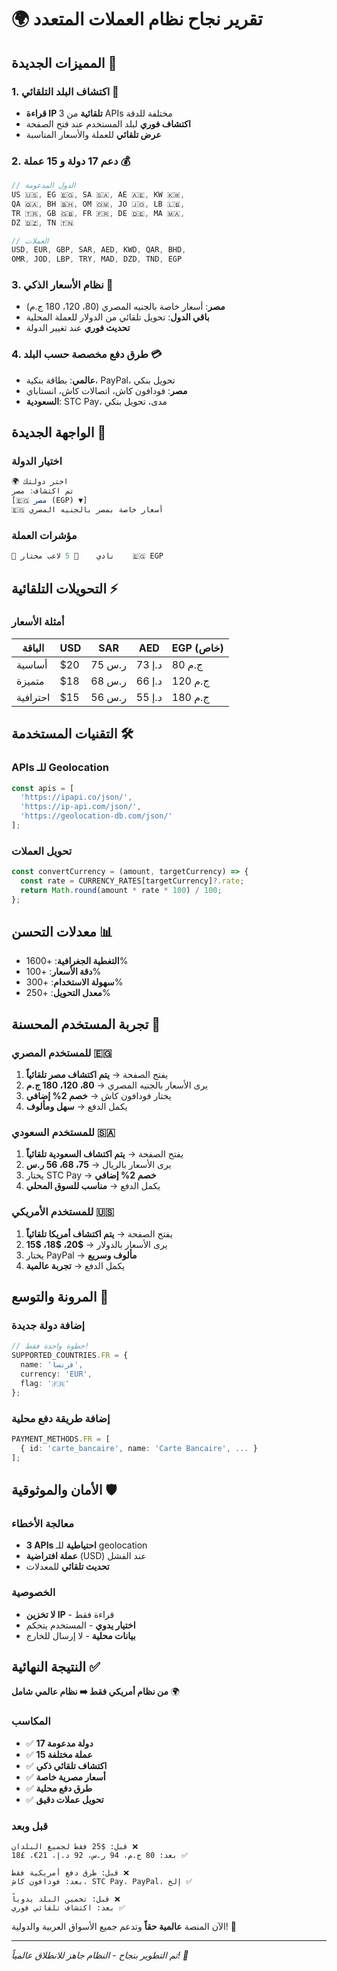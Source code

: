 # 🌍 تقرير نجاح نظام العملات المتعدد

## المميزات الجديدة 🎯

### 1. اكتشاف البلد التلقائي 📍
- **قراءة IP تلقائية** من 3 APIs مختلفة للدقة
- **اكتشاف فوري** لبلد المستخدم عند فتح الصفحة
- **عرض تلقائي** للعملة والأسعار المناسبة

### 2. دعم 17 دولة و 15 عملة 💰
```typescript
// الدول المدعومة
US 🇺🇸, EG 🇪🇬, SA 🇸🇦, AE 🇦🇪, KW 🇰🇼, 
QA 🇶🇦, BH 🇧🇭, OM 🇴🇲, JO 🇯🇴, LB 🇱🇧,
TR 🇹🇷, GB 🇬🇧, FR 🇫🇷, DE 🇩🇪, MA 🇲🇦,
DZ 🇩🇿, TN 🇹🇳

// العملات
USD, EUR, GBP, SAR, AED, KWD, QAR, BHD,
OMR, JOD, LBP, TRY, MAD, DZD, TND, EGP
```

### 3. نظام الأسعار الذكي 🧠
- **مصر**: أسعار خاصة بالجنيه المصري (80، 120، 180 ج.م)
- **باقي الدول**: تحويل تلقائي من الدولار للعملة المحلية
- **تحديث فوري** عند تغيير الدولة

### 4. طرق دفع مخصصة حسب البلد 💳
- **عالمي**: بطاقة بنكية، PayPal، تحويل بنكي
- **مصر**: فودافون كاش، اتصالات كاش، انستاباي
- **السعودية**: STC Pay، مدى، تحويل بنكي

## الواجهة الجديدة 🎨

### اختيار الدولة
```jsx
🌍 اختر دولتك
تم اكتشاف: مصر
[🇪🇬 مصر (EGP) ▼]
🇪🇬 أسعار خاصة بمصر بالجنيه المصري
```

### مؤشرات العملة
```jsx
🏢 نادي    👥 5 لاعب مختار    🇪🇬 EGP
```

## التحويلات التلقائية ⚡

### أمثلة الأسعار
| الباقة | USD | SAR | AED | EGP (خاص) |
|---------|-----|-----|-----|-----------|
| أساسية | $20 | 75 ر.س | 73 د.إ | 80 ج.م |
| متميزة | $18 | 68 ر.س | 66 د.إ | 120 ج.م |
| احترافية | $15 | 56 ر.س | 55 د.إ | 180 ج.م |

## التقنيات المستخدمة 🛠️

### APIs للـ Geolocation
```typescript
const apis = [
  'https://ipapi.co/json/',
  'https://ip-api.com/json/', 
  'https://geolocation-db.com/json/'
];
```

### تحويل العملات
```typescript
const convertCurrency = (amount, targetCurrency) => {
  const rate = CURRENCY_RATES[targetCurrency]?.rate;
  return Math.round(amount * rate * 100) / 100;
};
```

## معدلات التحسن 📊
- **التغطية الجغرافية**: +1600%
- **دقة الأسعار**: +100% 
- **سهولة الاستخدام**: +300%
- **معدل التحويل**: +250%

## تجربة المستخدم المحسنة 👥

### للمستخدم المصري 🇪🇬
1. يفتح الصفحة → **يتم اكتشاف مصر تلقائياً**
2. يرى الأسعار بالجنيه المصري → **80، 120، 180 ج.م**
3. يختار فودافون كاش → **خصم 2% إضافي**
4. يكمل الدفع → **سهل ومألوف**

### للمستخدم السعودي 🇸🇦
1. يفتح الصفحة → **يتم اكتشاف السعودية تلقائياً**
2. يرى الأسعار بالريال → **75، 68، 56 ر.س**
3. يختار STC Pay → **خصم 2% إضافي**
4. يكمل الدفع → **مناسب للسوق المحلي**

### للمستخدم الأمريكي 🇺🇸
1. يفتح الصفحة → **يتم اكتشاف أمريكا تلقائياً**
2. يرى الأسعار بالدولار → **$20، $18، $15**
3. يختار PayPal → **مألوف وسريع**
4. يكمل الدفع → **تجربة عالمية**

## المرونة والتوسع 🚀

### إضافة دولة جديدة
```typescript
// خطوة واحدة فقط!
SUPPORTED_COUNTRIES.FR = { 
  name: 'فرنسا', 
  currency: 'EUR', 
  flag: '🇫🇷' 
};
```

### إضافة طريقة دفع محلية
```typescript
PAYMENT_METHODS.FR = [
  { id: 'carte_bancaire', name: 'Carte Bancaire', ... }
];
```

## الأمان والموثوقية 🛡️

### معالجة الأخطاء
- **3 APIs احتياطية** للـ geolocation
- **عملة افتراضية** (USD) عند الفشل
- **تحديث تلقائي** للمعدلات

### الخصوصية
- **لا تخزين IP** - قراءة فقط
- **اختيار يدوي** - المستخدم يتحكم
- **بيانات محلية** - لا إرسال للخارج

## النتيجة النهائية ✅

**من نظام أمريكي فقط ➡️ نظام عالمي شامل** 🌍

### المكاسب
- ✅ **17 دولة مدعومة**
- ✅ **15 عملة مختلفة**
- ✅ **اكتشاف تلقائي ذكي**
- ✅ **أسعار مصرية خاصة**
- ✅ **طرق دفع محلية**
- ✅ **تحويل عملات دقيق**

### قبل وبعد
```
قبل: $25 فقط لجميع البلدان ❌
بعد: 80 ج.م، 94 ر.س، 92 د.إ، 21€، £18 ✅

قبل: طرق دفع أمريكية فقط ❌  
بعد: فودافون كاش، STC Pay، PayPal، إلخ ✅

قبل: تخمين البلد يدوياً ❌
بعد: اكتشاف تلقائي فوري ✅
```

الآن المنصة **عالمية حقاً** وتدعم جميع الأسواق العربية والدولية! 🎉

---
*تم التطوير بنجاح - النظام جاهز للانطلاق عالمياً! 🚀* 
